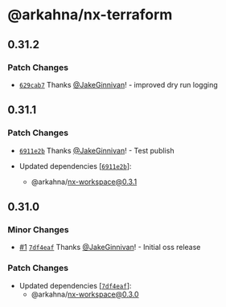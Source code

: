 # @arkahna/nx-terraform

## 0.31.2

### Patch Changes

- [`629cab7`](https://github.com/arkahna/oss-nx-packages/commit/629cab7cd90b425d02d4a532ca6d6e942c9acb69) Thanks [@JakeGinnivan](https://github.com/JakeGinnivan)! - improved dry run logging

## 0.31.1

### Patch Changes

- [`6911e2b`](https://github.com/arkahna/oss-nx-packages/commit/6911e2bfff8640ab549d8995b8a3c0fb452e0f6f) Thanks [@JakeGinnivan](https://github.com/JakeGinnivan)! - Test publish

- Updated dependencies [[`6911e2b`](https://github.com/arkahna/oss-nx-packages/commit/6911e2bfff8640ab549d8995b8a3c0fb452e0f6f)]:
  - @arkahna/nx-workspace@0.3.1

## 0.31.0

### Minor Changes

- [#1](https://github.com/arkahna/oss-nx-packages/pull/1) [`7df4eaf`](https://github.com/arkahna/oss-nx-packages/commit/7df4eafc303e782be25b431a5d8ef3d9ffbc3bcb) Thanks [@JakeGinnivan](https://github.com/JakeGinnivan)! - Initial oss release

### Patch Changes

- Updated dependencies [[`7df4eaf`](https://github.com/arkahna/oss-nx-packages/commit/7df4eafc303e782be25b431a5d8ef3d9ffbc3bcb)]:
  - @arkahna/nx-workspace@0.3.0
